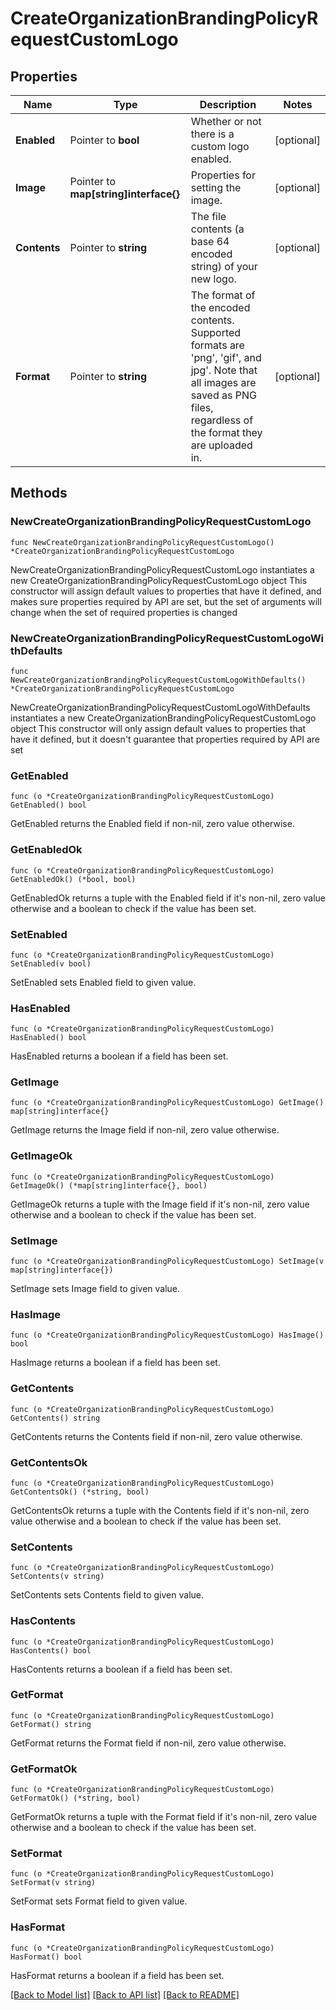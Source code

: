 # CreateOrganizationBrandingPolicyRequestCustomLogo

## Properties

Name | Type | Description | Notes
------------ | ------------- | ------------- | -------------
**Enabled** | Pointer to **bool** | Whether or not there is a custom logo enabled. | [optional] 
**Image** | Pointer to **map[string]interface{}** | Properties for setting the image. | [optional] 
**Contents** | Pointer to **string** | The file contents (a base 64 encoded string) of your new logo. | [optional] 
**Format** | Pointer to **string** | The format of the encoded contents.  Supported formats are &#39;png&#39;, &#39;gif&#39;, and jpg&#39;. Note that all images are saved as PNG files, regardless of the format they are uploaded in. | [optional] 

## Methods

### NewCreateOrganizationBrandingPolicyRequestCustomLogo

`func NewCreateOrganizationBrandingPolicyRequestCustomLogo() *CreateOrganizationBrandingPolicyRequestCustomLogo`

NewCreateOrganizationBrandingPolicyRequestCustomLogo instantiates a new CreateOrganizationBrandingPolicyRequestCustomLogo object
This constructor will assign default values to properties that have it defined,
and makes sure properties required by API are set, but the set of arguments
will change when the set of required properties is changed

### NewCreateOrganizationBrandingPolicyRequestCustomLogoWithDefaults

`func NewCreateOrganizationBrandingPolicyRequestCustomLogoWithDefaults() *CreateOrganizationBrandingPolicyRequestCustomLogo`

NewCreateOrganizationBrandingPolicyRequestCustomLogoWithDefaults instantiates a new CreateOrganizationBrandingPolicyRequestCustomLogo object
This constructor will only assign default values to properties that have it defined,
but it doesn't guarantee that properties required by API are set

### GetEnabled

`func (o *CreateOrganizationBrandingPolicyRequestCustomLogo) GetEnabled() bool`

GetEnabled returns the Enabled field if non-nil, zero value otherwise.

### GetEnabledOk

`func (o *CreateOrganizationBrandingPolicyRequestCustomLogo) GetEnabledOk() (*bool, bool)`

GetEnabledOk returns a tuple with the Enabled field if it's non-nil, zero value otherwise
and a boolean to check if the value has been set.

### SetEnabled

`func (o *CreateOrganizationBrandingPolicyRequestCustomLogo) SetEnabled(v bool)`

SetEnabled sets Enabled field to given value.

### HasEnabled

`func (o *CreateOrganizationBrandingPolicyRequestCustomLogo) HasEnabled() bool`

HasEnabled returns a boolean if a field has been set.

### GetImage

`func (o *CreateOrganizationBrandingPolicyRequestCustomLogo) GetImage() map[string]interface{}`

GetImage returns the Image field if non-nil, zero value otherwise.

### GetImageOk

`func (o *CreateOrganizationBrandingPolicyRequestCustomLogo) GetImageOk() (*map[string]interface{}, bool)`

GetImageOk returns a tuple with the Image field if it's non-nil, zero value otherwise
and a boolean to check if the value has been set.

### SetImage

`func (o *CreateOrganizationBrandingPolicyRequestCustomLogo) SetImage(v map[string]interface{})`

SetImage sets Image field to given value.

### HasImage

`func (o *CreateOrganizationBrandingPolicyRequestCustomLogo) HasImage() bool`

HasImage returns a boolean if a field has been set.

### GetContents

`func (o *CreateOrganizationBrandingPolicyRequestCustomLogo) GetContents() string`

GetContents returns the Contents field if non-nil, zero value otherwise.

### GetContentsOk

`func (o *CreateOrganizationBrandingPolicyRequestCustomLogo) GetContentsOk() (*string, bool)`

GetContentsOk returns a tuple with the Contents field if it's non-nil, zero value otherwise
and a boolean to check if the value has been set.

### SetContents

`func (o *CreateOrganizationBrandingPolicyRequestCustomLogo) SetContents(v string)`

SetContents sets Contents field to given value.

### HasContents

`func (o *CreateOrganizationBrandingPolicyRequestCustomLogo) HasContents() bool`

HasContents returns a boolean if a field has been set.

### GetFormat

`func (o *CreateOrganizationBrandingPolicyRequestCustomLogo) GetFormat() string`

GetFormat returns the Format field if non-nil, zero value otherwise.

### GetFormatOk

`func (o *CreateOrganizationBrandingPolicyRequestCustomLogo) GetFormatOk() (*string, bool)`

GetFormatOk returns a tuple with the Format field if it's non-nil, zero value otherwise
and a boolean to check if the value has been set.

### SetFormat

`func (o *CreateOrganizationBrandingPolicyRequestCustomLogo) SetFormat(v string)`

SetFormat sets Format field to given value.

### HasFormat

`func (o *CreateOrganizationBrandingPolicyRequestCustomLogo) HasFormat() bool`

HasFormat returns a boolean if a field has been set.


[[Back to Model list]](../README.md#documentation-for-models) [[Back to API list]](../README.md#documentation-for-api-endpoints) [[Back to README]](../README.md)


